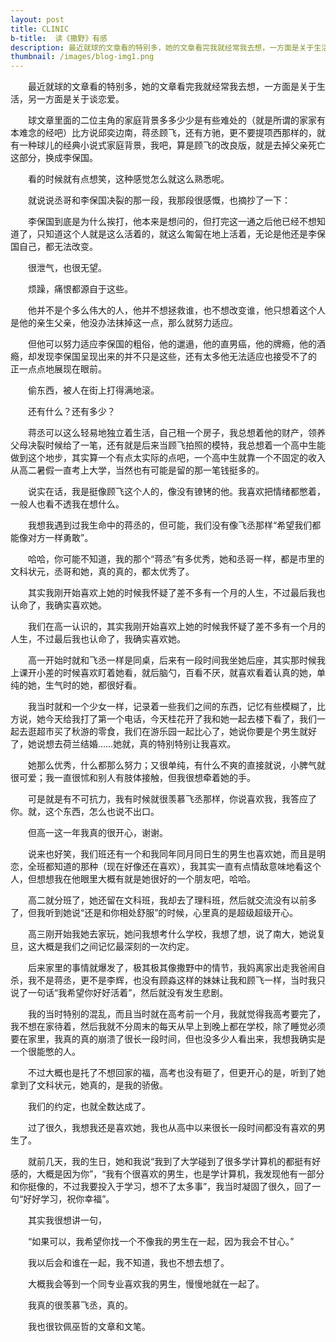 ```yaml
---
layout: post
title: CLINIC
b-title:  读《撒野》有感
description: 最近就球的文章看的特别多，她的文章看完我就经常我去想，一方面是关于生活，另一方面是关于谈恋爱。
thumbnail: /images/blog-img1.png
---
```

　　最近就球的文章看的特别多，她的文章看完我就经常我去想，一方面是关于生活，另一方面是关于谈恋爱。

　　球文章里面的二位主角的家庭背景多多少少是有些难处的（就是所谓的家家有本难念的经吧）比方说邱奕边南，蒋丞顾飞，还有方驰，更不要提项西那样的，就有一种球儿的经典小说式家庭背景，我吧，算是顾飞的改良版，就是去掉父亲死亡这部分，换成李保国。

　　看的时候就有点想笑，这种感觉怎么就这么熟悉呢。

　　就说说丞哥和李保国决裂的那一段，我那段很感慨，也摘抄了一下：

　　李保国到底是为什么挨打，他本来是想问的，但打完这一通之后他已经不想知道了，只知道这个人就是这么活着的，就这么匍匐在地上活着，无论是他还是李保国自己，都无法改变。

　　很泄气，也很无望。

　　烦躁，痛恨都源自于这些。

　　他并不是个多么伟大的人，他并不想拯救谁，也不想改变谁，他只想着这个人是他的亲生父亲，他没办法抹掉这一点，那么就努力适应。

　　但他可以努力适应李保国的粗俗，他的邋遢，他的直男癌，他的牌瘾，他的酒瘾，却发现李保国呈现出来的并不只是这些，还有太多他无法适应也接受不了的 正一点点地展现在眼前。

　　偷东西，被人在街上打得满地滚。

　　还有什么？还有多少？


　　蒋丞可以这么轻易地独立着生活，自己租一个房子，我总想着他的财产，领养父母决裂时候给了一笔，还有就是后来当顾飞拍照的模特，我总想着一个高中生能做到这个地步，其实算一个有点太实际的点吧，一个高中生就靠一个不固定的收入从高二暑假一直考上大学，当然也有可能是留的那一笔钱挺多的。


　　说实在话，我是挺像顾飞这个人的，像没有镣铐的他。我喜欢把情绪都憋着，一般人也看不透我在想什么。


　　我想我遇到过我生命中的蒋丞的，但可能，我们没有像飞丞那样“希望我们都能像对方一样勇敢”。

　　哈哈，你可能不知道，我的那个“蒋丞”有多优秀，她和丞哥一样，都是市里的文科状元，丞哥和她，真的真的，都太优秀了。

　　其实我刚开始喜欢上她的时候我怀疑了差不多有一个月的人生，不过最后我也认命了，我确实喜欢她。

　　我们在高一认识的，其实我刚开始喜欢上她的时候我怀疑了差不多有一个月的人生，不过最后我也认命了，我确实喜欢她。

　　高一开始时就和飞丞一样是同桌，后来有一段时间我坐她后座，其实那时候我上课开小差的时候喜欢盯着她看，就后脑勺，百看不厌，就喜欢看着认真的她，单纯的她，生气时的她，都很好看。

　　我当时就和一个少女一样，记录着一些我们之间的东西，记忆有些模糊了，比方说，她今天给我打了第一个电话，今天桂花开了我和她一起去楼下看了，我们一起去逛超市买了秋游的零食，我们在游乐园一起比心了，她说你要是个男生就好了，她说想去荷兰结婚……她就，真的特别特别让我喜欢。

　　她那么优秀，什么都那么努力；又很单纯，有什么不爽的直接就说，小脾气就很可爱；我一直很怵和别人有肢体接触，但我很想牵着她的手。

　　可是就是有不可抗力，我有时候就很羡慕飞丞那样，你说喜欢我，我答应了你。就，这个东西，怎么也说不出口。

　　但高一这一年我真的很开心，谢谢。


　　说来也好笑，我们班还有一个和我同年同月同日生的男生也喜欢她，而且是明恋，全班都知道的那种（现在好像还在喜欢），我其实一直有点情敌意味地看这个人，但想想我在他眼里大概有就是她很好的一个朋友吧，哈哈。

　　高二就分班了，她还留在文科班，我却去了理科班，然后就交流没有以前多了，但我听到她说“还是和你相处舒服”的时候，心里真的是超级超级开心。

　　高三刚开始我她去家玩，她问我想考什么学校，我想了想，说了南大，她说复旦，这大概是我们之间记忆最深刻的一次约定。

　　后来家里的事情就爆发了，极其极其像撒野中的情节，我妈离家出走我爸闹自杀，我不是蒋丞，更不是李辉，也没有顾淼这样的妹妹让我和顾飞一样，当时我只说了一句话“我希望你好好活着”，然后就没有发生悲剧。

　　我的当时特别的混乱，而且当时就在高考前一个月，我就觉得我高考要完了，我不想在家待着，然后我就不分周末的每天从早上到晚上都在学校，除了睡觉必须要在家里，我真的真的崩溃了很长一段时间，但也没多少人看出来，我想我确实是一个很能憋的人。

　　不过大概也是托了不想回家的福，高考也没有砸了，但更开心的是，听到了她拿到了文科状元，她真的，是我的骄傲。

　　我们的约定，也就全数达成了。


　　过了很久，我想我还是喜欢她，我也从高中以来很长一段时间都没有喜欢的男生了。

　　就前几天，我的生日，她和我说“我到了大学碰到了很多学计算机的都挺有好感的，大概是因为你”，“我有个很喜欢的男生，也是学计算机，我发现他有一部分和你挺像的，不过我要投入于学习，想不了太多事”，我当时凝固了很久，回了一句“好好学习，祝你幸福”。
	

　　其实我很想讲一句，

　　“如果可以，我希望你找一个不像我的男生在一起，因为我会不甘心。”


　　我以后会和谁在一起，我不知道，我也不想去想了。

　　大概我会等到一个同专业喜欢我的男生，慢慢地就在一起了。


　　我真的很羡慕飞丞，真的。

　　我也很钦佩巫哲的文章和文笔。